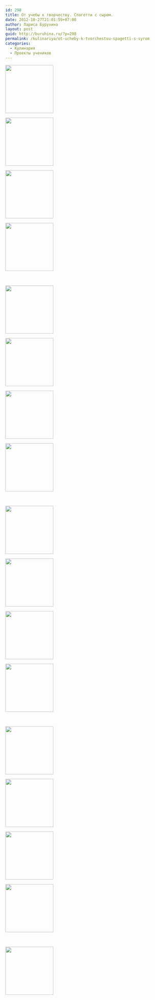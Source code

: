 ```yaml
---
id: 298
title: От учебы к творчеству. Спагетти с сыром.
date: 2012-10-27T21:01:59+07:00
author: Лариса Бурухина
layout: post
guid: http://buruhina.ru/?p=298
permalink: /kulinariya/ot-ucheby-k-tvorchestvu-spagetti-s-syrom
categories:
  - Кулинария
  - Проекты учеников
---
```

<div id='gallery-1' class='gallery galleryid-298 gallery-columns-4 gallery-size-thumbnail'>
  <dl class='gallery-item'>
    <dt class='gallery-icon landscape'>
      <a href='http://buruhina.ru/wp-content/uploads/2012/10/1-начало.png'><img width="150" height="150" src="http://buruhina.ru/wp-content/uploads/2012/10/1-начало-150x150.png" class="attachment-thumbnail size-thumbnail" alt="" /></a>
    </dt>
  </dl>
  
  <dl class='gallery-item'>
    <dt class='gallery-icon landscape'>
      <a href='http://buruhina.ru/wp-content/uploads/2012/10/2-продукты-для-приготовления.jpg'><img width="150" height="150" src="http://buruhina.ru/wp-content/uploads/2012/10/2-продукты-для-приготовления-150x150.jpg" class="attachment-thumbnail size-thumbnail" alt="" /></a>
    </dt>
  </dl>
  
  <dl class='gallery-item'>
    <dt class='gallery-icon landscape'>
      <a href='http://buruhina.ru/wp-content/uploads/2012/10/3-кладём-спагетти-в-кастрюлю.jpg'><img width="150" height="150" src="http://buruhina.ru/wp-content/uploads/2012/10/3-кладём-спагетти-в-кастрюлю-150x150.jpg" class="attachment-thumbnail size-thumbnail" alt="" /></a>
    </dt>
  </dl>
  
  <dl class='gallery-item'>
    <dt class='gallery-icon landscape'>
      <a href='http://buruhina.ru/wp-content/uploads/2012/10/4спагетти-кипят.jpg'><img width="150" height="150" src="http://buruhina.ru/wp-content/uploads/2012/10/4спагетти-кипят-150x150.jpg" class="attachment-thumbnail size-thumbnail" alt="" /></a>
    </dt>
  </dl>
  
  <br style="clear: both" />
  
  <dl class='gallery-item'>
    <dt class='gallery-icon landscape'>
      <a href='http://buruhina.ru/wp-content/uploads/2012/10/5-трём-сыр.jpg'><img width="150" height="150" src="http://buruhina.ru/wp-content/uploads/2012/10/5-трём-сыр-150x150.jpg" class="attachment-thumbnail size-thumbnail" alt="" /></a>
    </dt>
  </dl>
  
  <dl class='gallery-item'>
    <dt class='gallery-icon landscape'>
      <a href='http://buruhina.ru/wp-content/uploads/2012/10/6-натёрли-сыр.jpg'><img width="150" height="150" src="http://buruhina.ru/wp-content/uploads/2012/10/6-натёрли-сыр-150x150.jpg" class="attachment-thumbnail size-thumbnail" alt="" /></a>
    </dt>
  </dl>
  
  <dl class='gallery-item'>
    <dt class='gallery-icon landscape'>
      <a href='http://buruhina.ru/wp-content/uploads/2012/10/7-кошечка-тоже-хочет-попробовать-2.jpg'><img width="150" height="150" src="http://buruhina.ru/wp-content/uploads/2012/10/7-кошечка-тоже-хочет-попробовать-2-150x150.jpg" class="attachment-thumbnail size-thumbnail" alt="" /></a>
    </dt>
  </dl>
  
  <dl class='gallery-item'>
    <dt class='gallery-icon landscape'>
      <a href='http://buruhina.ru/wp-content/uploads/2012/10/7-сливаем-воду-со-спагеттев.jpg'><img width="150" height="150" src="http://buruhina.ru/wp-content/uploads/2012/10/7-сливаем-воду-со-спагеттев-150x150.jpg" class="attachment-thumbnail size-thumbnail" alt="" /></a>
    </dt>
  </dl>
  
  <br style="clear: both" />
  
  <dl class='gallery-item'>
    <dt class='gallery-icon landscape'>
      <a href='http://buruhina.ru/wp-content/uploads/2012/10/8-сливаем-воду-со-спагеттев.jpg'><img width="150" height="150" src="http://buruhina.ru/wp-content/uploads/2012/10/8-сливаем-воду-со-спагеттев-150x150.jpg" class="attachment-thumbnail size-thumbnail" alt="" /></a>
    </dt>
  </dl>
  
  <dl class='gallery-item'>
    <dt class='gallery-icon landscape'>
      <a href='http://buruhina.ru/wp-content/uploads/2012/10/9-кладём-масло-в-спагетти.jpg'><img width="150" height="150" src="http://buruhina.ru/wp-content/uploads/2012/10/9-кладём-масло-в-спагетти-150x150.jpg" class="attachment-thumbnail size-thumbnail" alt="" /></a>
    </dt>
  </dl>
  
  <dl class='gallery-item'>
    <dt class='gallery-icon landscape'>
      <a href='http://buruhina.ru/wp-content/uploads/2012/10/10-положили-спагетти-в-тарелку-посыпаем-сыром..jpg'><img width="150" height="150" src="http://buruhina.ru/wp-content/uploads/2012/10/10-положили-спагетти-в-тарелку-посыпаем-сыром.-150x150.jpg" class="attachment-thumbnail size-thumbnail" alt="" /></a>
    </dt>
  </dl>
  
  <dl class='gallery-item'>
    <dt class='gallery-icon landscape'>
      <a href='http://buruhina.ru/wp-content/uploads/2012/10/11-всё-готово-приятного-аппетита.jpg'><img width="150" height="150" src="http://buruhina.ru/wp-content/uploads/2012/10/11-всё-готово-приятного-аппетита-150x150.jpg" class="attachment-thumbnail size-thumbnail" alt="" /></a>
    </dt>
  </dl>
  
  <br style="clear: both" />
  
  <dl class='gallery-item'>
    <dt class='gallery-icon portrait'>
      <a href='http://buruhina.ru/wp-content/uploads/2012/10/12-Настя-пробует.jpg'><img width="150" height="150" src="http://buruhina.ru/wp-content/uploads/2012/10/12-Настя-пробует-150x150.jpg" class="attachment-thumbnail size-thumbnail" alt="" /></a>
    </dt>
  </dl>
  
  <dl class='gallery-item'>
    <dt class='gallery-icon portrait'>
      <a href='http://buruhina.ru/wp-content/uploads/2012/10/13-Настя-пробует.jpg'><img width="150" height="150" src="http://buruhina.ru/wp-content/uploads/2012/10/13-Настя-пробует-150x150.jpg" class="attachment-thumbnail size-thumbnail" alt="" /></a>
    </dt>
  </dl>
  
  <dl class='gallery-item'>
    <dt class='gallery-icon portrait'>
      <a href='http://buruhina.ru/wp-content/uploads/2012/10/14-Ммм....jpg'><img width="150" height="150" src="http://buruhina.ru/wp-content/uploads/2012/10/14-Ммм...-150x150.jpg" class="attachment-thumbnail size-thumbnail" alt="" /></a>
    </dt>
  </dl>
  
  <dl class='gallery-item'>
    <dt class='gallery-icon portrait'>
      <a href='http://buruhina.ru/wp-content/uploads/2012/10/15-Вот-это-класс.jpg'><img width="150" height="150" src="http://buruhina.ru/wp-content/uploads/2012/10/15-Вот-это-класс-150x150.jpg" class="attachment-thumbnail size-thumbnail" alt="" /></a>
    </dt>
  </dl>
  
  <br style="clear: both" />
  
  <dl class='gallery-item'>
    <dt class='gallery-icon landscape'>
      <a href='http://buruhina.ru/wp-content/uploads/2012/10/16-конец.png'><img width="150" height="150" src="http://buruhina.ru/wp-content/uploads/2012/10/16-конец-150x150.png" class="attachment-thumbnail size-thumbnail" alt="" /></a>
    </dt>
  </dl>
  
  <br style='clear: both' />
</div>
